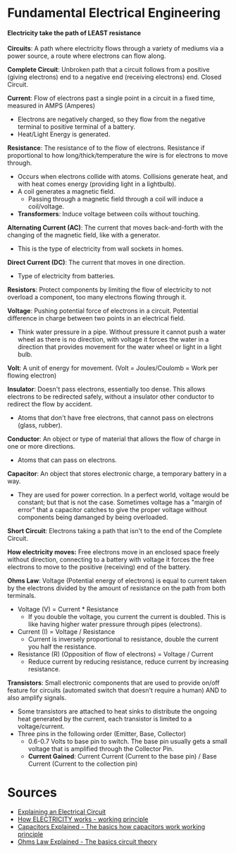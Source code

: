 # Fundamental Electrical Engineering

#### Electricity take the path of LEAST resistance

**Circuits**: A path where electricity flows through a variety of mediums via a power source, a route where electrons can flow along.

**Complete Circuit**: Unbroken path that a circuit follows from a positive (giving electrons) end to a negative end (receiving electrons) end. Closed Circuit.

**Current**: Flow of electrons past a single point in a circuit in a fixed time, measured in AMPS (Amperes)

* Electrons are negatively charged, so they flow from the negative terminal to positive terminal of a battery.
* Heat/Light Energy is generated.

**Resistance**: The resistance of to the flow of electrons. Resistance if proportional to how long/thick/temperature the wire is for electrons to move through.

* Occurs when electrons collide with atoms. Collisions generate heat, and with heat comes energy (providing light in a lightbulb).  
* A coil generates a magnetic field.
  * Passing through a magnetic field through a coil will induce a coil/voltage.
* **Transformers**: Induce voltage between coils without touching.

**Alternating Current (AC)**: The current that moves back-and-forth with the changing of the magnetic field, like with a generator.

* This is the type of electricity from wall sockets in homes.

**Direct Current (DC)**: The current that moves in one direction.

* Type of electricity from batteries.

**Resistors**: Protect components by limiting the flow of electricity to not overload a component, too many electrons flowing through it.

**Voltage**: Pushing potential force of electrons in a circuit. Potential difference in charge between two points in an electrical field.

* Think water pressure in a pipe. Without pressure  it cannot push a water wheel as there is no direction, with voltage it forces the water in a direction that provides movement for the water wheel or light in a light bulb.

**Volt**: A unit of energy for movement. (Volt = Joules/Coulomb = Work per flowing electron)

**Insulator**: Doesn't pass electrons, essentially too dense. This allows electrons to be redirected safely, without a insulator other conductor to redirect the flow by accident.

* Atoms that don't have free electrons, that cannot pass on electrons (glass, rubber).

**Conductor**: An object or type of material that allows the flow of charge in one or more directions.

* Atoms that can pass on electrons.

**Capacitor**: An object that stores electronic charge, a temporary battery in a way.

* They are used for power correction. In a perfect world, voltage would be constant; but that is not the case. Sometimes voltage has a "margin of error" that a capacitor catches to give the proper voltage without components being damanged by being overloaded.

**Short Circuit**: Electrons taking a path that isn't to the end of the Complete Circuit.

**How electricity moves:** Free electrons move in an enclosed space freely without direction, connecting to a battery with voltage it forces the free electrons to move to the positive (receiving) end of the battery. 

**Ohms Law**: Voltage (Potential energy of electrons) is equal to current taken by the electrons divided by the amount of resistance on the path from both terminals.

* Voltage (V) = Current * Resistance
  * If you double the voltage, you current the current is doubled. This is like having higher water pressure through pipes (electrons). 
* Current (I) = Voltage / Resistance
  * Current is inversely proportional to resistance, double the current you half the resistance.
* Resistance (R) (Opposition of flow of electrons) = Voltage / Current
  * Reduce current by reducing resistance, reduce current by increasing resistance.

**Transistors**: Small electronic components that are used to provide on/off feature for circuits (automated switch that doesn't require a human) AND to also amplify signals.

* Some transistors are attached to heat sinks to distribute the ongoing heat generated by the current, each transistor is limited to a voltage/current.
* Three pins in the following order (Emitter, Base, Collector)
  * 0.6-0.7 Volts to base pin to switch. The base pin usually gets a small voltage that is amplified through the Collector Pin.
  * **Current Gained**: Current Current (Current to the base pin) / Base Current (Current to the collection pin)



# Sources

* [Explaining an Electrical Circuit](https://www.youtube.com/watch?v=VnnpLaKsqGU)
* [How ELECTRICITY works - working principle](https://www.youtube.com/watch?v=mc979OhitAg&t=479s&ab_channel=TheEngineeringMindset)
* [Capacitors Explained - The basics how capacitors work working principle](https://www.youtube.com/watch?v=X4EUwTwZ110&ab_channel=TheEngineeringMindset)
* [Ohms Law Explained - The basics circuit theory](https://www.youtube.com/watch?v=HsLLq6Rm5tU&ab_channel=TheEngineeringMindset)